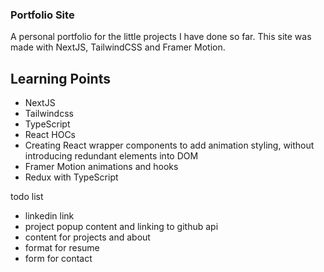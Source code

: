 ### Portfolio Site

A personal portfolio for the little projects I have done so far. This site was made with NextJS, TailwindCSS and Framer Motion.

## Learning Points

- NextJS
- Tailwindcss
- TypeScript
- React HOCs
- Creating React wrapper components to add animation styling, without introducing redundant elements into DOM
- Framer Motion animations and hooks
- Redux with TypeScript

todo list

- linkedin link
- project popup content and linking to github api
- content for projects and about
- format for resume
- form for contact
